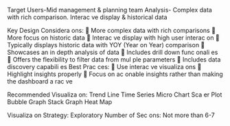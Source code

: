 Target Users-Mid management & planning team
Analysis- Complex data with rich comparison. Interac ve display & historical data

Key Design Considera ons:
 More complex data with rich comparisons
 More focus on historic data
 Interac ve display with high user interac on
 Typically displays historic data with YOY
(Year on Year) comparison
 Showcases an in depth analysis of data
 Includes drill down func onali es
 Offers the flexibility to filter data from
mul ple parameters
 Includes data discovery capabili es
Best Prac ces:
 Use interac ve visualiza ons
 Highlight insights properly
 Focus on ac onable insights rather than
making the dashboard a rac ve

Recommended Visualiza on:
Trend Line Time
Series
Micro
Chart
Sca er
Plot
Bubble
Graph
Stack
Graph Heat Map

Visualiza on Strategy:
Exploratory
Number of Sec ons:
Not more than 6-7